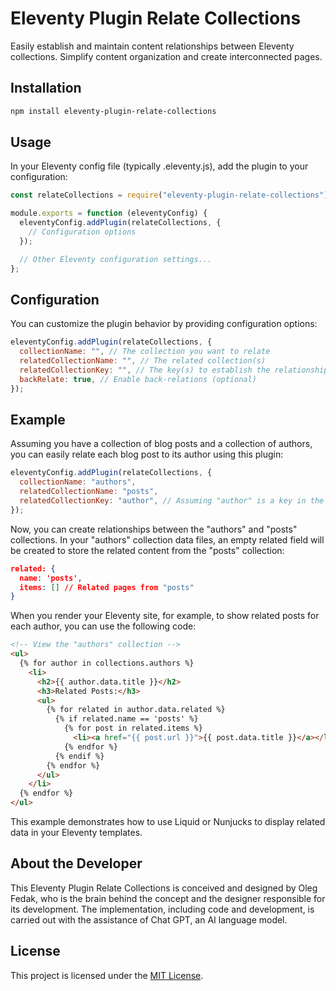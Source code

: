 # Eleventy Plugin Relate Collections

Easily establish and maintain content relationships between Eleventy collections. Simplify content organization and create interconnected pages.

## Installation

```sh
npm install eleventy-plugin-relate-collections
```

## Usage

In your Eleventy config file (typically .eleventy.js), add the plugin to your configuration:

```js
const relateCollections = require("eleventy-plugin-relate-collections");

module.exports = function (eleventyConfig) {
  eleventyConfig.addPlugin(relateCollections, {
    // Configuration options
  });

  // Other Eleventy configuration settings...
};

```

## Configuration

You can customize the plugin behavior by providing configuration options:

```js
eleventyConfig.addPlugin(relateCollections, {
  collectionName: "", // The collection you want to relate
  relatedCollectionName: "", // The related collection(s)
  relatedCollectionKey: "", // The key(s) to establish the relationship
  backRelate: true, // Enable back-relations (optional)
});
```

## Example

Assuming you have a collection of blog posts and a collection of authors, you can easily relate each blog post to its author using this plugin:

```js
eleventyConfig.addPlugin(relateCollections, {
  collectionName: "authors",
  relatedCollectionName: "posts",
  relatedCollectionKey: "author", // Assuming "author" is a key in the "posts" collection
});
```

Now, you can create relationships between the "authors" and "posts" collections. In your "authors" collection data files, an empty related field will be created to store the related content from the "posts" collection:

```json
related: {
  name: 'posts',
  items: [] // Related pages from "posts"
}
```

When you render your Eleventy site, for example, to show related posts for each author, you can use the following code:

```html
<!-- View the "authors" collection -->
<ul>
  {% for author in collections.authors %}
    <li>
      <h2>{{ author.data.title }}</h2>
      <h3>Related Posts:</h3>
      <ul>
        {% for related in author.data.related %}
          {% if related.name == 'posts' %}
            {% for post in related.items %}
              <li><a href="{{ post.url }}">{{ post.data.title }}</a></li>
            {% endfor %}
          {% endif %}
        {% endfor %}
      </ul>
    </li>
  {% endfor %}
</ul>
```
This example demonstrates how to use Liquid or Nunjucks to display related data in your Eleventy templates.

## About the Developer

This Eleventy Plugin Relate Collections is conceived and designed by Oleg Fedak, who is the brain behind the concept and the designer responsible for its development. The implementation, including code and development, is carried out with the assistance of Chat GPT, an AI language model.

## License

This project is licensed under the [MIT License](LICENSE).